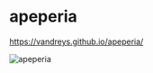 # apeperia

https://vandreys.github.io/apeperia/

![apeperia](https://user-images.githubusercontent.com/109192128/204017153-f5865d7c-5925-4106-a825-5ba6081e0268.PNG)
